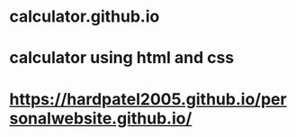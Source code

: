 # calculator.github.io
# calculator using html and css
# https://hardpatel2005.github.io/personalwebsite.github.io/

